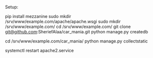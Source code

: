 Setup:

pip install mezzanine
sudo mkdir /srv/www/example.com/apache/apache.wsgi
sudo mkdir /srv/www/example.com/
cd /srv/www/example.com/
git clone git@github.com:SheriefAlaa/car_mania.git
python manage.py createdb

cd /srv/www/example.com/car_mania/
python manage.py collectstatic

systemctl restart apache2.service
